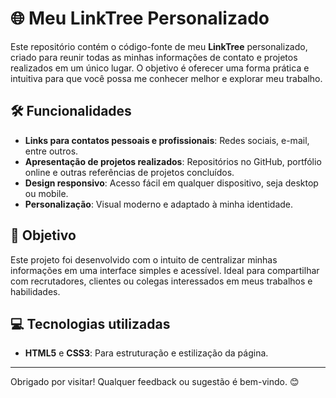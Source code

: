 # 🌐 Meu LinkTree Personalizado

Este repositório contém o código-fonte de meu **LinkTree** personalizado, criado para reunir todas as minhas informações de contato e projetos realizados em um único lugar. O objetivo é oferecer uma forma prática e intuitiva para que você possa me conhecer melhor e explorar meu trabalho.

## 🛠️ Funcionalidades

- **Links para contatos pessoais e profissionais**: Redes sociais, e-mail, entre outros.
- **Apresentação de projetos realizados**: Repositórios no GitHub, portfólio online e outras referências de projetos concluídos.
- **Design responsivo**: Acesso fácil em qualquer dispositivo, seja desktop ou mobile.
- **Personalização**: Visual moderno e adaptado à minha identidade.

## 🎯 Objetivo

Este projeto foi desenvolvido com o intuito de centralizar minhas informações em uma interface simples e acessível. Ideal para compartilhar com recrutadores, clientes ou colegas interessados em meus trabalhos e habilidades.

## 💻 Tecnologias utilizadas

- **HTML5** e **CSS3**: Para estruturação e estilização da página.

---

Obrigado por visitar! Qualquer feedback ou sugestão é bem-vindo. 😊
